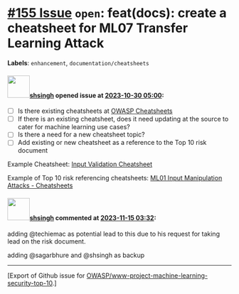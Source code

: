 # [\#155 Issue](https://github.com/OWASP/www-project-machine-learning-security-top-10/issues/155) `open`: feat(docs): create a cheatsheet for ML07 Transfer Learning Attack
**Labels**: `enhancement`, `documentation/cheatsheets`


#### <img src="https://avatars.githubusercontent.com/u/412800?v=4" width="50">[shsingh](https://github.com/shsingh) opened issue at [2023-10-30 05:00](https://github.com/OWASP/www-project-machine-learning-security-top-10/issues/155):

- [ ] Is there existing cheatsheets at [OWASP Cheatsheets](https://cheatsheetseries.owasp.org/Glossary.html)
- [ ] If there is an existing cheatsheet, does it need updating at the source to cater for machine learning use cases?
- [ ] Is there a need for a new cheatsheet topic?
- [ ] Add existing or new cheatsheet as a reference to the Top 10 risk document

Example Cheatsheet: [Input Validation Cheatsheet](https://github.com/OWASP/CheatSheetSeries/blob/master/cheatsheets/Input_Validation_Cheat_Sheet.md)

Example of Top 10 risk referencing cheatsheets: [ML01 Input Manipulation Attacks - Cheatsheets](https://github.com/OWASP/www-project-machine-learning-security-top-10/blob/master/docs/cheatsheets/ML01_2023-Input_Manipulation_Attack-Cheatsheet.md)

#### <img src="https://avatars.githubusercontent.com/u/412800?v=4" width="50">[shsingh](https://github.com/shsingh) commented at [2023-11-15 03:32](https://github.com/OWASP/www-project-machine-learning-security-top-10/issues/155#issuecomment-1811755511):

adding @techiemac as potential lead to this due to his request for taking lead on the risk document.

adding @sagarbhure and @shsingh as backup


-------------------------------------------------------------------------------



[Export of Github issue for [OWASP/www-project-machine-learning-security-top-10](https://github.com/OWASP/www-project-machine-learning-security-top-10).]
